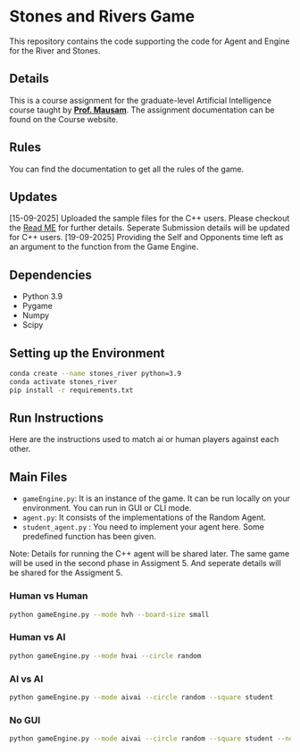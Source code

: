 # Stones and Rivers Game

This repository contains the code supporting the code for Agent and Engine for the River and Stones.

## Details
This is a course assignment for the graduate-level Artificial Intelligence course taught by [**Prof. Mausam**](https://www.cse.iitd.ac.in/~mausam/). The assignment documentation can be found on the Course website.

## Rules
You can find the documentation to get all the rules of the game.

## Updates
[15-09-2025] Uploaded the sample files for the C++ users. Please checkout the [Read ME](./c++_sample_files/README.md) for further details. Seperate Submission details will be updated for C++ users.
[19-09-2025] Providing the Self and Opponents time left as an argument to the function from the Game Engine.

## Dependencies
- Python 3.9
- Pygame
- Numpy 
- Scipy


## Setting up the Environment
```sh
conda create --name stones_river python=3.9
conda activate stones_river
pip install -r requirements.txt
```

## Run Instructions
Here are the instructions used to match ai or human players against each other.


## Main Files
- `gameEngine.py`: It is an instance of the game. It can be run locally on your environment. You can run in GUI or CLI mode.
- `agent.py`: It consists of the implementations of the Random Agent. 
- `student_agent.py` : You need to implement your agent here. Some predefined function has been given.

Note: Details for running the C++ agent will be shared later. The same game will be used in the second phase in Assigment 5. And seperate details will be shared for the Assigment 5.

### Human vs Human
```sh
python gameEngine.py --mode hvh --board-size small
```
### Human vs AI

```sh
python gameEngine.py --mode hvai --circle random
```
### AI vs AI

```sh
python gameEngine.py --mode aivai --circle random --square student
```

### No GUI
```sh
python gameEngine.py --mode aivai --circle random --square student --nogui
```
